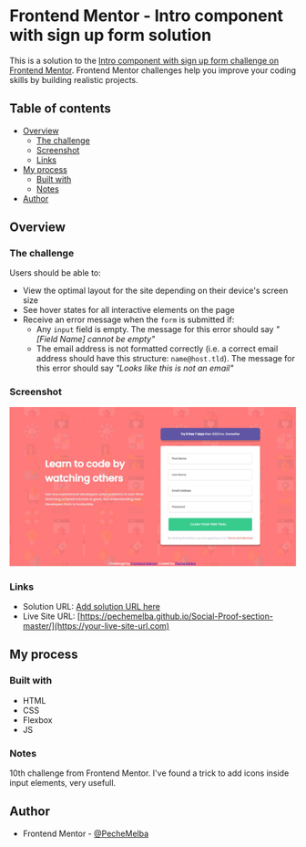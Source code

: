 # Frontend Mentor - Intro component with sign up form solution

This is a solution to the [Intro component with sign up form challenge on Frontend Mentor](https://www.frontendmentor.io/challenges/intro-component-with-signup-form-5cf91bd49edda32581d28fd1). Frontend Mentor challenges help you improve your coding skills by building realistic projects. 

## Table of contents

- [Overview](#overview)
  - [The challenge](#the-challenge)
  - [Screenshot](#screenshot)
  - [Links](#links)
- [My process](#my-process)
  - [Built with](#built-with)
  - [Notes](#Notes)
- [Author](#author)

## Overview

### The challenge

Users should be able to:

- View the optimal layout for the site depending on their device's screen size
- See hover states for all interactive elements on the page
- Receive an error message when the `form` is submitted if:
  - Any `input` field is empty. The message for this error should say *"[Field Name] cannot be empty"*
  - The email address is not formatted correctly (i.e. a correct email address should have this structure: `name@host.tld`). The message for this error should say *"Looks like this is not an email"*

### Screenshot

![](./screenshot.jpg)

### Links

- Solution URL: [Add solution URL here](https://your-solution-url.com)
- Live Site URL: [https://pechemelba.github.io/Social-Proof-section-master/](https://your-live-site-url.com)

## My process

### Built with

- HTML
- CSS
- Flexbox
- JS

### Notes

10th challenge from Frontend Mentor. I've found a trick to add icons inside input elements, very usefull.

## Author

- Frontend Mentor - [@PecheMelba](https://www.frontendmentor.io/profile/PecheMelba)